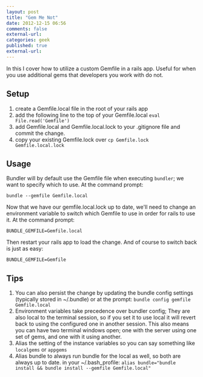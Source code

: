 ```yaml
---
layout: post
title: "Gem Me Not"
date: 2012-12-15 06:56
comments: false
external-url: 
categories: geek
published: true
external-url: 
---
```


In this I cover how to utilize a custom Gemfile in a rails app. Useful for when you use additional gems that developers you work with do not. 
<!-- more -->
Setup
-------------
  1. create a Gemfile.local file in the root of your rails app
  2. add the following line to the top of your Gemfile.local `eval File.read('Gemfile')`
  3. add Gemfile.local and Gemfile.local.lock to your .gitignore file and commit the change.
  4. copy your existing Gemfile.lock over `cp Gemfile.lock Gemfile.local.lock`

Usage
-------------
Bundler will by default use the Gemfile file when executing `bundler`; we want to specify which to use. At the command prompt:
 
 `bundle --gemfile Gemfile.local`
 
Now that we have our gemfile.local.lock up to date, we'll need to change an environment 
variable to switch which Gemfile to use in order for rails to use it. At the command prompt:

`BUNDLE_GEMFILE=Gemfile.local`

Then restart your rails app to load the change. And of course to switch back is just as easy:

`BUNDLE_GEMFILE=Gemfile`

Tips
-----
1. You can also persist the change by updating the bundle config settings (typically stored in ~/.bundle) or at the prompt:
`bundle config gemfile Gemfile.local`
2. Environment variables take precedence over bundler config; They are also local to the terminal session, so if you set it to use local it will revert back to using the configured one in another session. This also means you can have two terminal windows open; one with the server using one set of gems, and one with it using another. 
3. Alias the setting of the instance variables so you can say something like `localgems` or `appgems`
4. Alias bundle to always run bundle for the local as well, so both are always up to date. in your ~/.bash_profile:
`alias bundle="bundle install && bundle install --gemfile Gemfile.local"`

